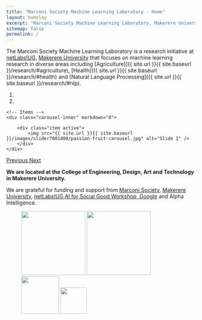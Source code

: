 ```yaml
---
title: "Marconi Society Machine Learning Laboratory - Home"
layout: homelay
excerpt: "Marconi Society Machine Learning Laboratory, Makerere University."
sitemap: false
permalink: /
---
```


The Marconi Society Machine Learning Laboratory is a research initiative at [netLabs!UG](http://www.netlabsug.org/),
[Makerere University](https://www.mak.ac.ug/) that focuses on machine learning research in diverse areas including [Agriculture]({{ site.url }}{{ site.baseurl }}/research/#agriculture), [Health]({{ site.url }}{{ site.baseurl }}/research/#health) and [Natural Language Processing]({{ site.url }}{{ site.baseurl }}/research/#nlp).


<div markdown="0" id="carousel" class="carousel slide" data-ride="carousel" data-interval="5000" data-pause="hover" >
    <!-- Menu -->
    <ol class="carousel-indicators">
        <li data-target="#carousel" data-slide-to="0" class="active"></li>
        <li data-target="#carousel" data-slide-to="1"></li>
        <!-- <li data-target="#carousel" data-slide-to="2"></li> -->
        <!-- <li data-target="#carousel" data-slide-to="3"></li> -->
        <!-- <li data-target="#carousel" data-slide-to="4"></li> -->
        <!-- <li data-target="#carousel" data-slide-to="5"></li> -->
        <!-- <li data-target="#carousel" data-slide-to="6"></li> -->
    </ol>

    <!-- Items -->
    <div class="carousel-inner" markdown="0">

        <div class="item active">
            <img src="{{ site.url }}{{ site.baseurl }}/images/slider7001400/passion-fruit-carousel.jpg" alt="Slide 1" />
        </div>
    </div>
  <a class="left carousel-control" href="#carousel" role="button" data-slide="prev">
    <span class="glyphicon glyphicon-chevron-left" aria-hidden="true"></span>
    <span class="sr-only">Previous</span>
  </a>
  <a class="right carousel-control" href="#carousel" role="button" data-slide="next">
    <span class="glyphicon glyphicon-chevron-right" aria-hidden="true"></span>
    <span class="sr-only">Next</span>
  </a>
</div>

**We are located at the College of Engineering, Design, Art and Technology in Makerere University.**

We are grateful for funding and support from [Marconi Society](https://marconisociety.org/), [Makerere University](https://www.mak.ac.ug/), [netLabs!UG](http://www.netlabsug.org/),[AI for Social Good Workshop, Google](https://sites.google.com/view/aiforsocialgoodworkshop/home) and Alpha Intelligence.

<figure class="fourth">
  <img src="{{ site.url }}{{ site.baseurl }}/images/logopic/Marconi.png" style="width: 170px">
  <img src="{{ site.url }}{{ site.baseurl }}/images/logopic/cropped-netLabsUG-small.png" style="width: 170px">
  <img src="{{ site.url }}{{ site.baseurl }}/images/logopic/mak-logo-sm.png" style="width: 100px">
  <img src="{{ site.url }}{{ site.baseurl }}/images/logopic/ai.png" style="width: 70px">
</figure>
